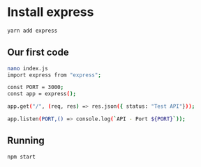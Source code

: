 # Install express

```bash
yarn add express
```

## Our first code

```bash
nano index.js
import express from "express";

const PORT = 3000;
const app = express();

app.get("/", (req, res) => res.json({ status: "Test API"}));

app.listen(PORT,() => console.log(`API - Port ${PORT}`));
```

## Running

```bash
npm start
```

